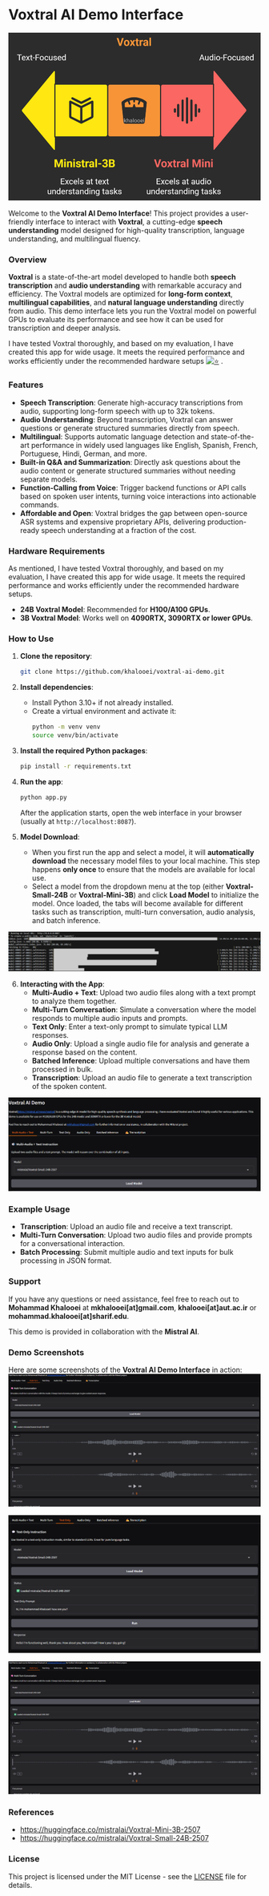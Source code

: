 

# Voxtral AI Demo Interface 

![Voxtral Demo Image](./voxtral_demo_image.png)

Welcome to the **Voxtral AI Demo Interface**! This project provides a user-friendly interface to interact with **Voxtral**, a cutting-edge **speech understanding** model designed for high-quality transcription, language understanding, and multilingual fluency.

### Overview

**Voxtral** is a state-of-the-art model developed to handle both **speech transcription** and **audio understanding** with remarkable accuracy and efficiency. The Voxtral models are optimized for **long-form context**, **multilingual capabilities**, and **natural language understanding** directly from audio. This demo interface lets you run the Voxtral model on powerful GPUs to evaluate its performance and see how it can be used for transcription and deeper analysis.

I have tested Voxtral thoroughly, and based on my evaluation, I have created this app for wide usage. It meets the required performance and works efficiently under the recommended hardware setups [![⭐](https://img.shields.io/github/stars/khalooei/voxtral-ai-demo-local-interface?style=social)](https://github.com/khalooei/Voxtral-AI-Demo-Local-Interface)
.

### Features

- **Speech Transcription**: Generate high-accuracy transcriptions from audio, supporting long-form speech with up to 32k tokens.
- **Audio Understanding**: Beyond transcription, Voxtral can answer questions or generate structured summaries directly from speech.
- **Multilingual**: Supports automatic language detection and state-of-the-art performance in widely used languages like English, Spanish, French, Portuguese, Hindi, German, and more.
- **Built-in Q&A and Summarization**: Directly ask questions about the audio content or generate structured summaries without needing separate models.
- **Function-Calling from Voice**: Trigger backend functions or API calls based on spoken user intents, turning voice interactions into actionable commands.
- **Affordable and Open**: Voxtral bridges the gap between open-source ASR systems and expensive proprietary APIs, delivering production-ready speech understanding at a fraction of the cost.

### Hardware Requirements
As mentioned, I have tested Voxtral thoroughly, and based on my evaluation, I have created this app for wide usage. It meets the required performance and works efficiently under the recommended hardware setups.
- **24B Voxtral Model**: Recommended for **H100/A100 GPUs**.
- **3B Voxtral Model**: Works well on **4090RTX, 3090RTX or lower GPUs**.

### How to Use

1. **Clone the repository**:
   ```bash
   git clone https://github.com/khalooei/voxtral-ai-demo.git
   ```

2. **Install dependencies**:
   - Install Python 3.10+ if not already installed.
   - Create a virtual environment and activate it:
     ```bash
     python -m venv venv
     source venv/bin/activate  
     ```

3. **Install the required Python packages**:
   ```bash
   pip install -r requirements.txt
   ```

4. **Run the app**:
   ```bash
   python app.py
   ```

   After the application starts, open the web interface in your browser (usually at `http://localhost:8087`).

5. **Model Download**:
   - When you first run the app and select a model, it will **automatically download** the necessary model files to your local machine. This step happens **only once** to ensure that the models are available for local use.
   - Select a model from the dropdown menu at the top (either **Voxtral-Small-24B** or **Voxtral-Mini-3B**) and click **Load Model** to initialize the model. Once loaded, the tabs will become available for different tasks such as transcription, multi-turn conversation, audio analysis, and batch inference.

![Automatically download model files](./imgs/24B-sc.png)

6. **Interacting with the App**:
   - **Multi-Audio + Text**: Upload two audio files along with a text prompt to analyze them together.
   - **Multi-Turn Conversation**: Simulate a conversation where the model responds to multiple audio inputs and prompts.
   - **Text Only**: Enter a text-only prompt to simulate typical LLM responses.
   - **Audio Only**: Upload a single audio file for analysis and generate a response based on the content.
   - **Batched Inference**: Upload multiple conversations and have them processed in bulk.
   - **Transcription**: Upload an audio file to generate a text transcription of the spoken content.


![Voxtral local demo GUI](./imgs/voxtral-demo.png)

### Example Usage

- **Transcription**: Upload an audio file and receive a text transcript.
- **Multi-Turn Conversation**: Upload two audio files and provide prompts for a conversational interaction.
- **Batch Processing**: Submit multiple audio and text inputs for bulk processing in JSON format.

### Support
If you have any questions or need assistance, feel free to reach out to **Mohammad Khalooei** at **mkhalooei[at]gmail.com**,  **khalooei[at]aut.ac.ir** or **mohammad.khalooei[at]sharif.edu**.

This demo is provided in collaboration with the **Mistral AI**.

### Demo Screenshots
Here are some screenshots of the **Voxtral AI Demo Interface** in action:
  ![Model Selection](./imgs/multi-turn.png)

  ![Transcription Task](./imgs/chat-text-only.png)

  ![Multi-Audio + Text](./imgs/audio-text.png)

### References
- https://huggingface.co/mistralai/Voxtral-Mini-3B-2507
- https://huggingface.co/mistralai/Voxtral-Small-24B-2507

### License
This project is licensed under the MIT License - see the [LICENSE](LICENSE) file for details.
